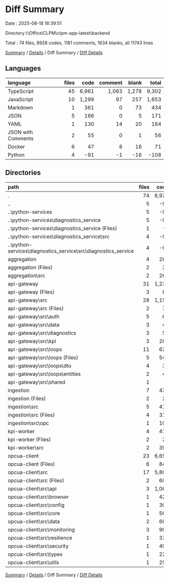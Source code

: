 # Diff Summary

Date : 2025-08-18 16:39:51

Directory l:\\Office\\CLPM\\clpm-app-latest\\backend

Total : 74 files,  8928 codes, 1181 comments, 1634 blanks, all 11743 lines

[Summary](results.md) / [Details](details.md) / Diff Summary / [Diff Details](diff-details.md)

## Languages
| language | files | code | comment | blank | total |
| :--- | ---: | ---: | ---: | ---: | ---: |
| TypeScript | 45 | 6,961 | 1,063 | 1,278 | 9,302 |
| JavaScript | 10 | 1,299 | 97 | 257 | 1,653 |
| Markdown | 1 | 361 | 0 | 73 | 434 |
| JSON | 5 | 166 | 0 | 5 | 171 |
| YAML | 1 | 130 | 14 | 20 | 164 |
| JSON with Comments | 2 | 55 | 0 | 1 | 56 |
| Docker | 6 | 47 | 8 | 16 | 71 |
| Python | 4 | -91 | -1 | -16 | -108 |

## Directories
| path | files | code | comment | blank | total |
| :--- | ---: | ---: | ---: | ---: | ---: |
| . | 74 | 8,928 | 1,181 | 1,634 | 11,743 |
| .. | 5 | -98 | -1 | -17 | -116 |
| ..\\python-services | 5 | -98 | -1 | -17 | -116 |
| ..\\python-services\\diagnostics_service | 5 | -98 | -1 | -17 | -116 |
| ..\\python-services\\diagnostics_service (Files) | 1 | -7 | 0 | -1 | -8 |
| ..\\python-services\\diagnostics_service\\src | 4 | -91 | -1 | -16 | -108 |
| ..\\python-services\\diagnostics_service\\src\\diagnostics_service | 4 | -91 | -1 | -16 | -108 |
| aggregation | 4 | 289 | 22 | 62 | 373 |
| aggregation (Files) | 2 | 23 | 0 | 2 | 25 |
| aggregation\\src | 2 | 266 | 22 | 60 | 348 |
| api-gateway | 31 | 1,235 | 38 | 176 | 1,449 |
| api-gateway (Files) | 3 | 80 | 0 | 4 | 84 |
| api-gateway\\src | 28 | 1,155 | 38 | 172 | 1,365 |
| api-gateway\\src (Files) | 2 | 70 | 3 | 6 | 79 |
| api-gateway\\src\\auth | 5 | 69 | 1 | 12 | 82 |
| api-gateway\\src\\data | 3 | 47 | 0 | 11 | 58 |
| api-gateway\\src\\diagnostics | 3 | 52 | 0 | 9 | 61 |
| api-gateway\\src\\kpi | 3 | 288 | 10 | 46 | 344 |
| api-gateway\\src\\loops | 11 | 620 | 24 | 86 | 730 |
| api-gateway\\src\\loops (Files) | 5 | 540 | 20 | 70 | 630 |
| api-gateway\\src\\loops\\dto | 4 | 38 | 0 | 7 | 45 |
| api-gateway\\src\\loops\\entities | 2 | 42 | 4 | 9 | 55 |
| api-gateway\\src\\shared | 1 | 9 | 0 | 2 | 11 |
| ingestion | 7 | 439 | 23 | 68 | 530 |
| ingestion (Files) | 2 | 23 | 0 | 2 | 25 |
| ingestion\\src | 5 | 416 | 23 | 66 | 505 |
| ingestion\\src (Files) | 4 | 313 | 16 | 48 | 377 |
| ingestion\\src\\opc | 1 | 103 | 7 | 18 | 128 |
| kpi-worker | 4 | 413 | 28 | 91 | 532 |
| kpi-worker (Files) | 2 | 23 | 0 | 2 | 25 |
| kpi-worker\\src | 2 | 390 | 28 | 89 | 507 |
| opcua-client | 23 | 6,650 | 1,071 | 1,254 | 8,975 |
| opcua-client (Files) | 6 | 844 | 46 | 148 | 1,038 |
| opcua-client\\src | 17 | 5,806 | 1,025 | 1,106 | 7,937 |
| opcua-client\\src (Files) | 2 | 606 | 149 | 130 | 885 |
| opcua-client\\src\\api | 3 | 1,060 | 100 | 156 | 1,316 |
| opcua-client\\src\\browser | 1 | 425 | 54 | 83 | 562 |
| opcua-client\\src\\config | 1 | 304 | 76 | 62 | 442 |
| opcua-client\\src\\core | 1 | 565 | 94 | 125 | 784 |
| opcua-client\\src\\data | 2 | 681 | 117 | 138 | 936 |
| opcua-client\\src\\monitoring | 3 | 903 | 218 | 189 | 1,310 |
| opcua-client\\src\\resilience | 1 | 378 | 90 | 80 | 548 |
| opcua-client\\src\\security | 1 | 402 | 76 | 69 | 547 |
| opcua-client\\src\\types | 1 | 227 | 13 | 26 | 266 |
| opcua-client\\src\\utils | 1 | 255 | 38 | 48 | 341 |

[Summary](results.md) / [Details](details.md) / Diff Summary / [Diff Details](diff-details.md)